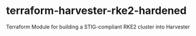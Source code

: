 # terraform-harvester-rke2-hardened
Terraform Module for building a STIG-compliant RKE2 cluster into Harvester
